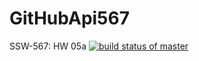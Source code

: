 # GitHubApi567
SSW-567: HW 05a
[![build status of master](https://travis-ci.org/quekipz/GitHubApi567.svg?branch=HW05a_Mocking)](https://travis-ci.org/quekipz/GitHubApi567)
